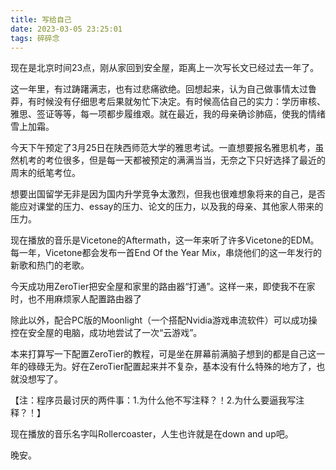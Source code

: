 ```yaml
---
title: 写给自己
date: 2023-03-05 23:25:01
tags: 碎碎念
---
```

现在是北京时间23点，刚从家回到安全屋，距离上一次写长文已经过去一年了。
<!--more-->
这一年里，有过踌躇满志，也有过悲痛欲绝。回想起来，认为自己做事情太过鲁莽，有时候没有仔细思考后果就匆忙下决定。有时候高估自己的实力：学历审核、雅思、签证等等，每一项都步履维艰。就在最近，我的母亲确诊肺癌，使我的情绪雪上加霜。

今天下午预定了3月25日在陕西师范大学的雅思考试。一直想要报名雅思机考，虽然机考的考位很多，但是每一天都被预定的满满当当，无奈之下只好选择了最近的周末的纸笔考位。

想要出国留学无非是因为国内升学竞争太激烈，但我也很难想象将来的自己，是否能应对课堂的压力、essay的压力、论文的压力，以及我的母亲、其他家人带来的压力。

现在播放的音乐是Vicetone的Aftermath，这一年来听了许多Vicetone的EDM。每一年，Vicetone都会发布一首End Of the Year Mix，串烧他们的这一年发行的新歌和热门的老歌。

今天成功用ZeroTier把安全屋和家里的路由器“打通”。这样一来，即使我不在家时，也不用麻烦家人配置路由器了

除此以外，配合PC版的Moonlight（一个搭配Nvidia游戏串流软件）可以成功操控在安全屋的电脑，成功地尝试了一次“云游戏”。

本来打算写一下配置ZeroTier的教程，可是坐在屏幕前满脑子想到的都是自己这一年的碌碌无为。好在ZeroTier配置起来并不复杂，基本没有什么特殊的地方了，也就没想写了。

【注：程序员最讨厌的两件事：1.为什么他不写注释？！2.为什么要逼我写注释？！】

现在播放的音乐名字叫Rollercoaster，人生也许就是在down and up吧。

晚安。
